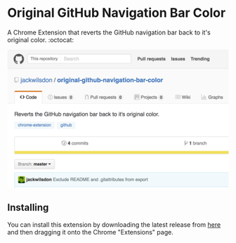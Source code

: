 # Original GitHub Navigation Bar Color

A Chrome Extension that reverts the GitHub navigation bar back to it's original color. :octocat:

![GitHub with the extension installed](store/screenshot.png)

## Installing

You can install this extension by downloading the latest release from [here](https://github.com/jackwilsdon/original-github-navigation-bar-color/releases/latest) and then dragging it onto the Chrome "Extensions" page.
